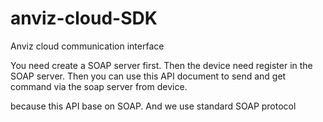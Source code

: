 # anviz-cloud-SDK
Anviz cloud communication interface

You need create a SOAP server first.
Then the device need register in the SOAP server. Then you can use this API document to send and get command  via the soap server from device.

because this API base on SOAP.
And we use standard SOAP protocol
